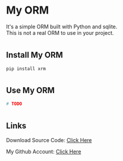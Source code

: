 # My ORM

It's a simple ORM built with Python and sqlite.<br>This is not a real ORM to use in your project.

#

## Install My ORM

```
pip install xrm
```

#

## Use My ORM

```python
# TODO
```

#

## Links

Download Source Code: [Click Here](https://github.com/dori-dev/my-orm/archive/refs/heads/main.zip)

My Github Account: [Click Here](https://github.com/dori-dev/)
